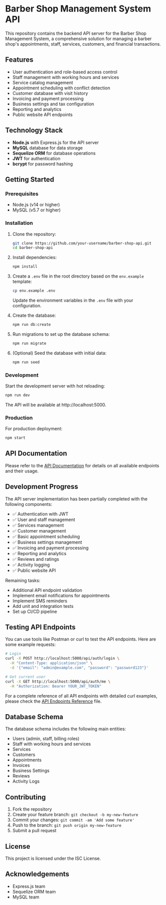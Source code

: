 # Barber Shop Management System API

This repository contains the backend API server for the Barber Shop Management System, a comprehensive solution for managing a barber shop's appointments, staff, services, customers, and financial transactions.

## Features

- User authentication and role-based access control
- Staff management with working hours and services
- Service catalog management
- Appointment scheduling with conflict detection
- Customer database with visit history
- Invoicing and payment processing
- Business settings and tax configuration
- Reporting and analytics
- Public website API endpoints

## Technology Stack

- **Node.js** with Express.js for the API server
- **MySQL** database for data storage
- **Sequelize ORM** for database operations
- **JWT** for authentication
- **bcrypt** for password hashing

## Getting Started

### Prerequisites

- Node.js (v14 or higher)
- MySQL (v5.7 or higher)

### Installation

1. Clone the repository:
   ```bash
   git clone https://github.com/your-username/barber-shop-api.git
   cd barber-shop-api
   ```

2. Install dependencies:
   ```bash
   npm install
   ```

3. Create a `.env` file in the root directory based on the `env.example` template:
   ```bash
   cp env.example .env
   ```
   Update the environment variables in the `.env` file with your configuration.

4. Create the database:
   ```bash
   npm run db:create
   ```

5. Run migrations to set up the database schema:
   ```bash
   npm run migrate
   ```

6. (Optional) Seed the database with initial data:
   ```bash
   npm run seed
   ```

### Development

Start the development server with hot reloading:
```bash
npm run dev
```

The API will be available at http://localhost:5000.

### Production

For production deployment:
```bash
npm start
```

## API Documentation

Please refer to the [API Documentation](api-documentation.md) for details on all available endpoints and their usage.

## Development Progress

The API server implementation has been partially completed with the following components:

- ✅ Authentication with JWT
- ✅ User and staff management
- ✅ Services management
- ✅ Customer management
- ✅ Basic appointment scheduling
- ✅ Business settings management
- ✅ Invoicing and payment processing
- ✅ Reporting and analytics
- ✅ Reviews and ratings
- ✅ Activity logging
- ✅ Public website API

Remaining tasks:
- Additional API endpoint validation
- Implement email notifications for appointments
- Implement SMS reminders
- Add unit and integration tests
- Set up CI/CD pipeline

## Testing API Endpoints

You can use tools like Postman or curl to test the API endpoints. Here are some example requests:

```bash
# Login
curl -X POST http://localhost:5000/api/auth/login \
  -H "Content-Type: application/json" \
  -d '{"email": "admin@example.com", "password": "password123"}'

# Get current user
curl -X GET http://localhost:5000/api/auth/me \
  -H "Authorization: Bearer YOUR_JWT_TOKEN"
```

For a complete reference of all API endpoints with detailed curl examples, please check the [API Endpoints Reference](API-ENDPOINTS.md) file.

## Database Schema

The database schema includes the following main entities:
- Users (admin, staff, billing roles)
- Staff with working hours and services
- Services
- Customers
- Appointments
- Invoices
- Business Settings
- Reviews
- Activity Logs

## Contributing

1. Fork the repository
2. Create your feature branch: `git checkout -b my-new-feature`
3. Commit your changes: `git commit -am 'Add some feature'`
4. Push to the branch: `git push origin my-new-feature`
5. Submit a pull request

## License

This project is licensed under the ISC License.

## Acknowledgements

- Express.js team
- Sequelize ORM team
- MySQL team 